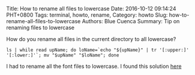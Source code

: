 Title: How to rename all files to lowercase
Date: 2016-10-12 09:14:24 PHT+0800
Tags: terminal, howto, rename,
Category: howto
Slug: how-to-rename-all-files-to-lowercase
Authors: Blue Cuenca
Summary: Tip on renaming files to lowercase


How do you rename all files in the current directory to all lowercase?


```ls | while read upName; do loName=`echo "${upName}" | tr '[:upper:]' '[:lower:]'`; mv "$upName" "$loName"; done```


I had to rename all the font files to lowercase.  I found this solution [here][ubuntuforums.org]

[ubuntuforums.org]: https://ubuntuforums.org/showthread.php?t=1336909

